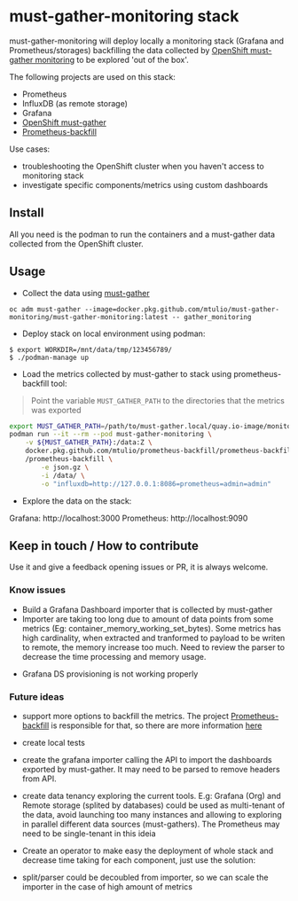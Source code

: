 # must-gather-monitoring stack

must-gather-monitoring will deploy locally a monitoring stack (Grafana and Prometheus/storages) backfilling the data collected by [OpenShift must-gather monitoring](https://github.com/mtulio/must-gather-monitoring/tree/master/must-gather) to be explored 'out of the box'.

The following projects are used on this stack:
- Prometheus
- InfluxDB (as remote storage)
- Grafana
- [OpenShift must-gather](https://github.com/openshift/must-gather/pull/214)
- [Prometheus-backfill](https://github.com/mtulio/prometheus-backfill)

Use cases:
- troubleshooting the OpenShift cluster when you haven't access to monitoring stack
- investigate specific components/metrics using custom dashboards

<!--
## Components

- data-importer: monitor custom storage path looking to extract metrics to must-gather and leave it available to be imported by a backend plugin (influxdb)
1) uploads watcher : container to watch /data/uploads dir and extract metrics files from must-gather.
2) metrics watcher: container to watch /data/metrics gzip metrics' file exported from must-gather
3) backend importer: tsdb parser and importer
4) grafana importer: dashboard importer
- Prometheus: static config reading metrics from remote storage (backfilling metrics to Prometheus, is not available, ATM, so we choosed one simple available RW remote storage: influxdb)
- Grafana: visualize metrics from Promtheus, importing dashboards available on must-gather - and also could have pre-build dashboards
- influxdb: TSDB RW remote storage choosed to backfill metrics exported from Prometheus' on OCP though must-gather
1) influxdb: TSDB
2) chronograf: InfluxDB's UI explorer to InfluxDB importer - reads JSON (response from API), parse and batch import to InfluxDB
-->

## Install

All you need is the podman to run the containers and a must-gather data collected from the OpenShift cluster.

## Usage

- Collect the data using [must-gather](./must-gather/README.md)

~~~
oc adm must-gather --image=docker.pkg.github.com/mtulio/must-gather-monitoring/must-gather-monitoring:latest -- gather_monitoring
~~~

- Deploy stack on local environment using podman:

~~~
$ export WORKDIR=/mnt/data/tmp/123456789/
$ ./podman-manage up
~~~

- Load the metrics collected by must-gather to stack using prometheus-backfill tool:

> Point the variable `MUST_GATHER_PATH` to the directories that the metrics was exported

~~~bash
export MUST_GATHER_PATH=/path/to/must-gather.local/quay.io-image/monitoring/prometheus
podman run --it --rm --pod must-gather-monitoring \
    -v ${MUST_GATHER_PATH}:/data:Z \
    docker.pkg.github.com/mtulio/prometheus-backfill/prometheus-backfill:latest \
    /prometheus-backfill \
		-e json.gz \
		-i /data/ \
		-o "influxdb=http://127.0.0.1:8086=prometheus=admin=admin"
~~~

- Explore the data on the stack:

Grafana: http://localhost:3000
Prometheus: http://localhost:9090

<!--
### Proposal to omg (TODO)

TODO: proposal to integrate with [o-must-gather](https://github.com/kxr/o-must-gather)

prefix: omg monitoring

- deploy <podman|ocp> : deploy stack to podman/ocp
- import <influxdb|grafana|all>: data to stack (Grafana and Influxdb)
- session <list|save> : save current session (MG dir, deployments) to a cache file
-->

## Keep in touch / How to contribute

Use it and give a feedback opening issues or PR, it is always welcome.

### Know issues

- Build a Grafana Dashboard importer that is collected by must-gather
- Importer are taking too long due to amount of data points from some metrics (Eg: container_memory_working_set_bytes). Some metrics has high cardinality, when extracted and tranformed to  payload to be writen to remote, the memory increase too much. Need to review the parser to decrease the time processing and memory usage.
<!--
- data-keeper should extract only the metrics, avoid to use extra space consumption with information non related with monitoring stack
- data-keeper should remove old/processed files
-->
- Grafana DS provisioning is not working properly

### Future ideas

- support more options to backfill the metrics. The project [Prometheus-backfill](https://github.com/mtulio/prometheus-backfill) is responsible for that, so there are more information [here](https://github.com/mtulio/prometheus-backfill#roadmap--how-to-contribute)
- create local tests
- create the grafana importer calling the API to import the dashboards exported by must-gather. It may need to be parsed to remove headers from API.

- create data tenancy exploring the current tools. E.g: Grafana (Org) and Remote storage (splited by databases) could be used as multi-tenant of the data, avoid launching too many instances and allowing to exploring in parallel different data sources (must-gathers). The Prometheus may need to be single-tenant in this ideia

- Create an operator to make easy the deployment of whole stack and decrease time taking for each component, just use the solution:
- split/parser could be decoubled from importer, so we can scale the importer in the case of high amount of metrics
